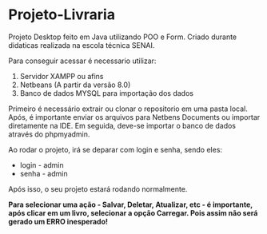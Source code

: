 # Projeto-Livraria
Projeto Desktop feito em Java utilizando POO e Form.
Criado durante didaticas realizada na escola técnica SENAI.

Para conseguir acessar é necessario utilizar:

1. Servidor XAMPP ou afins
2. Netbeans (A partir da versão 8.0)
3. Banco de dados MYSQL para importação dos dados

Primeiro é necessário extrair ou clonar o repositorio em uma pasta local.
Após, é importante enviar os arquivos para Netbens Documents ou importar diretamente na IDE.
Em seguida, deve-se importar o banco de dados através do phpmyadmin.

Ao rodar o projeto, irá se deparar com login e senha, sendo eles: 

* login - admin
* senha - admin

Após isso, o seu projeto estará rodando normalmente.

**Para selecionar uma ação - Salvar, Deletar, Atualizar, etc - é importante, após clicar em um livro, selecionar a opção Carregar. Pois assim não será gerado um ERRO inesperado!**
